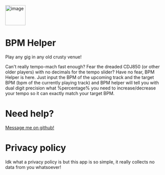 <img width="64" height="64" alt="image" src="https://github.com/user-attachments/assets/62f10ba0-9e06-4024-9ad9-ef788ef66c55" />

# BPM Helper
Play any gig in any old crusty venue!


Can't really tempo-mach fast enough?
Fear the dreaded CDJ850 (or other older players) with no decimals for the tempo slider? 
Have no fear, BPM Helper is here. Just input the BPM of the upcoming track and the target BPM (bpm of the currently playing track) and BPM helper will tell you with dual digit precision what %percentage% you need to increase/decrease your tempo so it can exactly match your target BPM.

# Need help? 
[Message me on github!](https://github.com/ionut-lucaci) 

# Privacy policy
Idk what a privacy policy is but this app is so simple, it really collects no data from you whatsoever!
